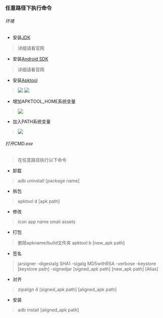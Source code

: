 ### 任意路径下执行命令

###### 环境
* 安装[JDK][JDK-Install-Instructions]
> 详细请看官网
* 安装[Android SDK][AndroidSDK-Install-Instructions]
> 详细请看官网
* 安装[Apktool][Apktool-Install-Instructions]
> ![](E:\GitRepository\OSChina\workspace\Blog_GitHub\android_decompile\apktool_path.png)
> ![](E:\GitRepository\OSChina\workspace\Blog_GitHub\android_decompile\apktool_content.png)
* 增加APKTOOL_HOME系统变量
> ![](E:\GitRepository\OSChina\workspace\Blog_GitHub\android_decompile\apktool_sys_environment.png)
* 加入PATH系统变量
> ![](E:\GitRepository\OSChina\workspace\Blog_GitHub\android_decompile\apktool_path_environment.png)

###### 打开CMD.exe
> 在任意路径执行以下命令

* 卸载
> adb uninstall [package name]

* 拆包
> apktool d [apk path]

* 修改
> icon
> app name
> smali
> assets

* 打包
> 删除apkname/build文件夹
> apktool b [new_apk path]

* 签名
> jarsigner -digestalg SHA1 -sigalg MD5withRSA -verbose -keystore [keystore path] -signedjar [signed_apk path] [new_apk path] [Alias]

* 对齐
> zipalign 4 [signed_apk path] [aligned_apk path]

* 安装
> adb install [aligned_apk path]


[JDK-Install-Instructions]: http://www.oracle.com/technetwork/java/javase/downloads/index.html
[AndroidSDK-Install-Instructions]: https://developer.android.com/index.html
[Apktool-Install-Instructions]: https://ibotpeaches.github.io/Apktool/install/
[jekyll-gh]:   https://github.com/jekyll/jekyll
[jekyll-talk]: https://talk.jekyllrb.com/